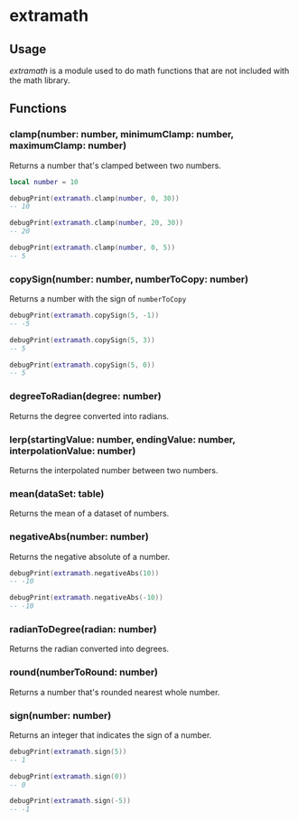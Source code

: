 # extramath

## Usage

*extramath* is a module used to do math functions that are not included with the math library.

## Functions

### clamp(number: number, minimumClamp: number, maximumClamp: number)

Returns a number that's clamped between two numbers.

```lua
local number = 10

debugPrint(extramath.clamp(number, 0, 30))
-- 10

debugPrint(extramath.clamp(number, 20, 30))
-- 20

debugPrint(extramath.clamp(number, 0, 5))
-- 5
```

### copySign(number: number, numberToCopy: number)

Returns a number with the sign of `numberToCopy`

```lua
debugPrint(extramath.copySign(5, -1))
-- -5

debugPrint(extramath.copySign(5, 3))
-- 5

debugPrint(extramath.copySign(5, 0))
-- 5
```

### degreeToRadian(degree: number)

Returns the degree converted into radians.

### lerp(startingValue: number, endingValue: number, interpolationValue: number)

Returns the interpolated number between two numbers.

### mean(dataSet: table)

Returns the mean of a dataset of numbers.

### negativeAbs(number: number)

Returns the negative absolute of a number.

```lua
debugPrint(extramath.negativeAbs(10))
-- -10

debugPrint(extramath.negativeAbs(-10))
-- -10
```

### radianToDegree(radian: number)

Returns the radian converted into degrees.

### round(numberToRound: number)

Returns a number that's rounded nearest whole number.

### sign(number: number)

Returns an integer that indicates the sign of a number.

```lua
debugPrint(extramath.sign(5))
-- 1

debugPrint(extramath.sign(0))
-- 0

debugPrint(extramath.sign(-5))
-- -1
```
